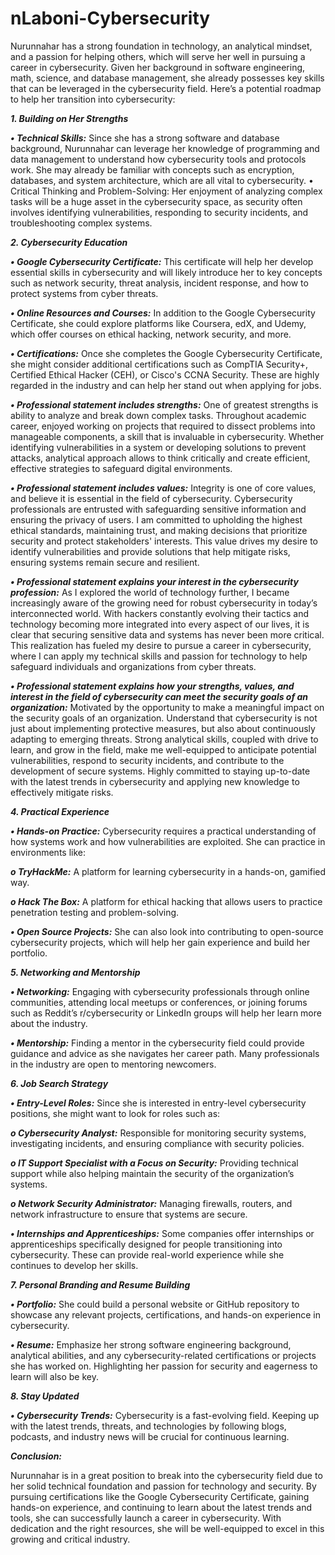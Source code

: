 
# nLaboni-Cybersecurity

Nurunnahar has a strong foundation in technology, an analytical mindset, and a passion for helping others, which will serve her well in pursuing a career in cybersecurity. Given her background in software engineering, math, science, and database management, she already possesses key skills that can be leveraged in the cybersecurity field.
Here’s a potential roadmap to help her transition into cybersecurity:

<em><strong>1. Building on Her Strengths</strong></em>

<em><strong>•	Technical Skills:</strong></em> Since she has a strong software and database background, Nurunnahar can leverage her knowledge of programming and data management to understand how cybersecurity tools and protocols work. She may already be familiar with concepts such as encryption, databases, and system architecture, which are all vital to cybersecurity.
•	Critical Thinking and Problem-Solving: Her enjoyment of analyzing complex tasks will be a huge asset in the cybersecurity space, as security often involves identifying vulnerabilities, responding to security incidents, and troubleshooting complex systems.

<em><strong>2. Cybersecurity Education</strong></em>

<em><strong>•	Google Cybersecurity Certificate:</strong></em> This certificate will help her develop essential skills in cybersecurity and will likely introduce her to key concepts such as network security, threat analysis, incident response, and how to protect systems from cyber threats.

<em><strong>•	Online Resources and Courses:</strong></em> In addition to the Google Cybersecurity Certificate, she could explore platforms like Coursera, edX, and Udemy, which offer courses on ethical hacking, network security, and more.

<em><strong>•	Certifications:</strong></em> Once she completes the Google Cybersecurity Certificate, she might consider additional certifications such as CompTIA Security+, Certified Ethical Hacker (CEH), or Cisco's CCNA Security. These are highly regarded in the industry and can help her stand out when applying for jobs.

<em><strong>•	Professional statement includes strengths:</strong></em> One of greatest strengths is ability to analyze and break down complex tasks. Throughout academic career, enjoyed working on projects that required to dissect problems into manageable components, a skill that is invaluable in cybersecurity. Whether identifying vulnerabilities in a system or developing solutions to prevent attacks, analytical approach allows to think critically and create efficient, effective strategies to safeguard digital environments.

<em><strong>•	Professional statement includes values:</strong></em> Integrity is one of core values, and believe it is essential in the field of cybersecurity. Cybersecurity professionals are entrusted with safeguarding sensitive information and ensuring the privacy of users. I am committed to upholding the highest ethical standards, maintaining trust, and making decisions that prioritize security and protect stakeholders' interests. This value drives my desire to identify vulnerabilities and provide solutions that help mitigate risks, ensuring systems remain secure and resilient.

<em><strong>•	Professional statement explains your interest in the cybersecurity profession:</strong></em> As I explored the world of technology further, I became increasingly aware of the growing need for robust cybersecurity in today’s interconnected world. With hackers constantly evolving their tactics and technology becoming more integrated into every aspect of our lives, it is clear that securing sensitive data and systems has never been more critical. This realization has fueled my desire to pursue a career in cybersecurity, where I can apply my technical skills and passion for technology to help safeguard individuals and organizations from cyber threats.

<em><strong>•	Professional statement explains how your strengths, values, and interest in the field of cybersecurity can meet the security goals of an organization:</strong></em> Motivated by the opportunity to make a meaningful impact on the security goals of an organization. Understand that cybersecurity is not just about implementing protective measures, but also about continuously adapting to emerging threats. Strong analytical skills, coupled with drive to learn, and grow in the field, make me well-equipped to anticipate potential vulnerabilities, respond to security incidents, and contribute to the development of secure systems. Highly committed to staying up-to-date with the latest trends in cybersecurity and applying new knowledge to effectively mitigate risks.

<em><strong>4. Practical Experience</strong></em>

<em><strong>•	Hands-on Practice:</strong></em> 
Cybersecurity requires a practical understanding of how systems work and how vulnerabilities are exploited. She can practice in environments like:

<em><strong>o	TryHackMe:</strong></em> A platform for learning cybersecurity in a hands-on, gamified way.

<em><strong>o	Hack The Box:</strong></em> A platform for ethical hacking that allows users to practice penetration testing and problem-solving.

<em><strong>•	Open Source Projects:</strong></em> She can also look into contributing to open-source cybersecurity projects, which will help her gain experience and build her portfolio.

<em><strong>5. Networking and Mentorship</strong></em>

<em><strong>•	Networking:</strong></em> Engaging with cybersecurity professionals through online communities, attending local meetups or conferences, or joining forums such as Reddit’s r/cybersecurity or LinkedIn groups will help her learn more about the industry.

<em><strong>•	Mentorship:</strong></em> Finding a mentor in the cybersecurity field could provide guidance and advice as she navigates her career path. Many professionals in the industry are open to mentoring newcomers.

<em><strong>6. Job Search Strategy</strong></em>

<em><strong>•	Entry-Level Roles:</strong></em> Since she is interested in entry-level cybersecurity positions, she might want to look for roles such as:

<em><strong>o	Cybersecurity Analyst:</strong></em> Responsible for monitoring security systems, investigating incidents, and ensuring compliance with security policies.

<em><strong>o	IT Support Specialist with a Focus on Security:</strong></em> Providing technical support while also helping maintain the security of the organization’s systems.

<em><strong>o	Network Security Administrator:</strong></em> Managing firewalls, routers, and network infrastructure to ensure that systems are secure.

<em><strong>•	Internships and Apprenticeships:</strong></em> Some companies offer internships or apprenticeships specifically designed for people transitioning into cybersecurity. These can provide real-world experience while she continues to develop her skills.

<em><strong>7. Personal Branding and Resume Building</strong></em>

<em><strong>•	Portfolio:</strong></em> She could build a personal website or GitHub repository to showcase any relevant projects, certifications, and hands-on experience in cybersecurity.

<em><strong>•	Resume:</strong></em> Emphasize her strong software engineering background, analytical abilities, and any cybersecurity-related certifications or projects she has worked on. Highlighting her passion for security and eagerness to learn will also be key.

<em><strong>8. Stay Updated </strong></em>

<em><strong>•	Cybersecurity Trends:</strong></em> Cybersecurity is a fast-evolving field. Keeping up with the latest trends, threats, and technologies by following blogs, podcasts, and industry news will be crucial for continuous learning.

<em><strong>Conclusion:</strong></em>

Nurunnahar is in a great position to break into the cybersecurity field due to her solid technical foundation and passion for technology and security. By pursuing certifications like the Google Cybersecurity Certificate, gaining hands-on experience, and continuing to learn about the latest trends and tools, she can successfully launch a career in cybersecurity. With dedication and the right resources, she will be well-equipped to excel in this growing and critical industry.

